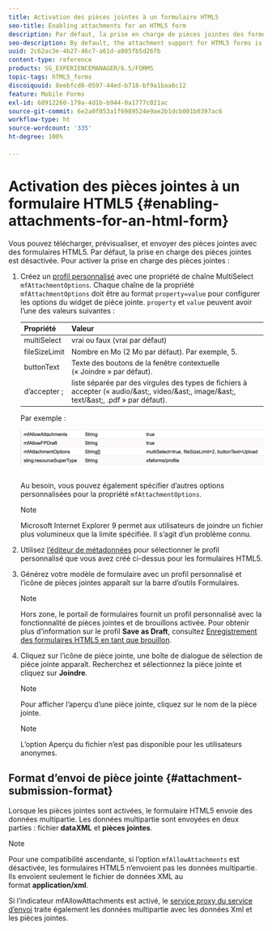 ```yaml
---
title: Activation des pièces jointes à un formulaire HTML5
seo-title: Enabling attachments for an HTML5 form
description: Par défaut, la prise en charge de pièces jointes des formulaires HTML5 est désactivée.
seo-description: By default, the attachment support for HTML5 forms is disabled.
uuid: 2c62ac3e-4b27-46c7-a61d-a805fb5d26fb
content-type: reference
products: SG_EXPERIENCEMANAGER/6.5/FORMS
topic-tags: hTML5_forms
discoiquuid: 8eebfcd6-0597-44ed-b718-bf9a1baa6c12
feature: Mobile Forms
exl-id: 68912260-179a-4d1b-b944-0a1777c021ac
source-git-commit: 6e2a0f053a1f6989524e9ae2b1dcb001b0397ac6
workflow-type: ht
source-wordcount: '335'
ht-degree: 100%

---
```


# Activation des pièces jointes à un formulaire HTML5 {#enabling-attachments-for-an-html-form}

Vous pouvez télécharger, prévisualiser, et envoyer des pièces jointes avec des formulaires HTML5. Par défaut, la prise en charge des pièces jointes est désactivée. Pour activer la prise en charge des pièces jointes :

1. Créez un [profil personnalisé](/help/forms/using/custom-profile.md) avec une propriété de chaîne MultiSelect `mfAttachmentOptions`. Chaque chaîne de la propriété `mfAttachmentOptions` doit être au format `property=value` pour configurer les options du widget de pièce jointe. `property` et `value` peuvent avoir l’une des valeurs suivantes :

   | Propriété | Valeur |
   |--- |---|
   | multiSelect | vrai ou faux (vrai par défaut) |
   | fileSizeLimit | Nombre en Mo (2 Mo par défaut). Par exemple, 5. |
   | buttonText | Texte des boutons de la fenêtre contextuelle (« Joindre » par défaut). |
   | d’accepter ; | liste séparée par des virgules des types de fichiers à accepter (« audio/&amp;ast;, video/&amp;ast;, image/&amp;ast;, text/&amp;ast;, .pdf » par défaut). |

   Par exemple :

   ![configurer les options](assets/mfAttachmentOptions.png)

   Au besoin, vous pouvez également spécifier d’autres options personnalisées pour la propriété `mfAttachmentOptions`.

   >[!NOTE]
   >
   >Microsoft Internet Explorer 9 permet aux utilisateurs de joindre un fichier plus volumineux que la limite spécifiée. Il s’agit d’un problème connu.

1. Utilisez [l’éditeur de métadonnées](/help/forms/using/manage-form-metadata.md) pour sélectionner le profil personnalisé que vous avez créé ci-dessus pour les formulaires HTML5.
1. Générez votre modèle de formulaire avec un profil personnalisé et l’icône de pièces jointes apparaît sur la barre d’outils Formulaires.

   >[!NOTE]
   >
   >Hors zone, le portail de formulaires fournit un profil personnalisé avec la fonctionnalité de pièces jointes et de brouillons activée. Pour obtenir plus d’information sur le profil **Save as Draft**, consultez [Enregistrement des formulaires HTML5 en tant que brouillon](/help/forms/using/saving-html5-form-draft.md).

1. Cliquez sur l’icône de pièce jointe, une boîte de dialogue de sélection de pièce jointe apparaît. Recherchez et sélectionnez la pièce jointe et cliquez sur **Joindre**.

   >[!NOTE]
   >
   >Pour afficher l’aperçu d’une pièce jointe, cliquez sur le nom de la pièce jointe. 

   >[!NOTE]
   >
   >L’option Aperçu du fichier n’est pas disponible pour les utilisateurs anonymes.

## Format d’envoi de pièce jointe {#attachment-submission-format}

Lorsque les pièces jointes sont activées, le formulaire HTML5 envoie des données multipartie. Les données multipartie sont envoyées en deux parties : fichier **dataXML** et **pièces jointes**.

>[!NOTE]
>
>Pour une compatibilité ascendante, si l’option `mfAllowAttachments` est désactivée, les formulaires HTML5 n’envoient pas les données multipartie. Ils envoient seulement le fichier de données XML au format **application/xml**.

Si l’indicateur mfAllowAttachments est activé, le [service proxy du service d’envoi](/help/forms/using/service-proxy.md) traite également les données multipartie avec les données Xml et les pièces jointes.
